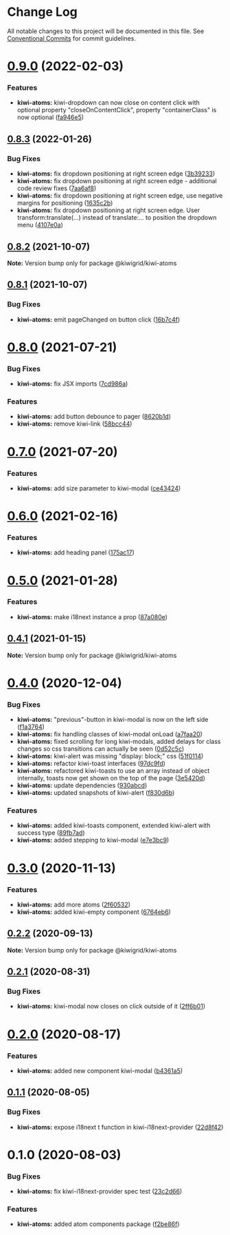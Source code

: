 # Change Log

All notable changes to this project will be documented in this file.
See [Conventional Commits](https://conventionalcommits.org) for commit guidelines.

# [0.9.0](https://github.com/kiwigrid/kiwi-components/compare/@kiwigrid/kiwi-atoms@0.8.3...@kiwigrid/kiwi-atoms@0.9.0) (2022-02-03)


### Features

* **kiwi-atoms:** kiwi-dropdown can now close on content click with optional property "closeOnContentClick", property "containerClass" is now optional ([fa946e5](https://github.com/kiwigrid/kiwi-components/commit/fa946e50f151c454da7e3318e9c75efe08ab905d))





## [0.8.3](https://github.com/kiwigrid/kiwi-components/compare/@kiwigrid/kiwi-atoms@0.8.2...@kiwigrid/kiwi-atoms@0.8.3) (2022-01-26)


### Bug Fixes

* **kiwi-atoms:** fix dropdown positioning at right screen edge ([3b39233](https://github.com/kiwigrid/kiwi-components/commit/3b39233d374ff528e0fde025e6a8e9cf940c1521))
* **kiwi-atoms:** fix dropdown positioning at right screen edge - additional code review fixes ([7aa6af8](https://github.com/kiwigrid/kiwi-components/commit/7aa6af83a085f137d7c0bbf7b9c9c86271c02943))
* **kiwi-atoms:** fix dropdown positioning at right screen edge, use negative margins for positioning ([1635c2b](https://github.com/kiwigrid/kiwi-components/commit/1635c2bb84d5d08b6cfa2ea67ccf6257eea8ed53))
* **kiwi-atoms:** fix dropdown positioning at right screen edge. User transform:translate(...) instead of translate:... to position the dropdown menu ([4107e0a](https://github.com/kiwigrid/kiwi-components/commit/4107e0acb9349a4898fd09e8b05a11c834980bee))





## [0.8.2](https://github.com/kiwigrid/kiwi-components/compare/@kiwigrid/kiwi-atoms@0.8.1...@kiwigrid/kiwi-atoms@0.8.2) (2021-10-07)

**Note:** Version bump only for package @kiwigrid/kiwi-atoms





## [0.8.1](https://github.com/kiwigrid/kiwi-components/compare/@kiwigrid/kiwi-atoms@0.8.0...@kiwigrid/kiwi-atoms@0.8.1) (2021-10-07)


### Bug Fixes

* **kiwi-atoms:** emit pageChanged on button click ([16b7c4f](https://github.com/kiwigrid/kiwi-components/commit/16b7c4f3c77fb92dcb055c7f00c23a00c885de37))





# [0.8.0](https://github.com/kiwigrid/kiwi-components/compare/@kiwigrid/kiwi-atoms@0.7.0...@kiwigrid/kiwi-atoms@0.8.0) (2021-07-21)


### Bug Fixes

* **kiwi-atoms:** fix JSX imports ([7cd986a](https://github.com/kiwigrid/kiwi-components/commit/7cd986a05248a7180fed2fc70ce0e0277027c23f))


### Features

* **kiwi-atoms:** add button debounce to pager ([8620b1d](https://github.com/kiwigrid/kiwi-components/commit/8620b1dc75b8e533bee2aac86150e876afdbe95a))
* **kiwi-atoms:** remove kiwi-link ([58bcc44](https://github.com/kiwigrid/kiwi-components/commit/58bcc443ad2a8dd6d6b0ac0c4ef08fd638e3beb9))





# [0.7.0](https://github.com/kiwigrid/kiwi-components/compare/@kiwigrid/kiwi-atoms@0.6.0...@kiwigrid/kiwi-atoms@0.7.0) (2021-07-20)


### Features

* **kiwi-atoms:** add size parameter to kiwi-modal ([ce43424](https://github.com/kiwigrid/kiwi-components/commit/ce434249338484fc143693b534ae9e742259b919))





# [0.6.0](https://github.com/kiwigrid/kiwi-components/compare/@kiwigrid/kiwi-atoms@0.5.0...@kiwigrid/kiwi-atoms@0.6.0) (2021-02-16)


### Features

* **kiwi-atoms:** add heading panel ([175ac17](https://github.com/kiwigrid/kiwi-components/commit/175ac17c74aee21cf1ce9f12dbf9acf627f271ae))





# [0.5.0](https://github.com/kiwigrid/kiwi-components/compare/@kiwigrid/kiwi-atoms@0.4.1...@kiwigrid/kiwi-atoms@0.5.0) (2021-01-28)


### Features

* **kiwi-atoms:** make i18next instance a prop ([87a080e](https://github.com/kiwigrid/kiwi-components/commit/87a080eff8962996df845726c3c0ce3be2ef592e))





## [0.4.1](https://github.com/kiwigrid/kiwi-components/compare/@kiwigrid/kiwi-atoms@0.4.0...@kiwigrid/kiwi-atoms@0.4.1) (2021-01-15)

**Note:** Version bump only for package @kiwigrid/kiwi-atoms





# [0.4.0](https://github.com/kiwigrid/kiwi-components/compare/@kiwigrid/kiwi-atoms@0.3.0...@kiwigrid/kiwi-atoms@0.4.0) (2020-12-04)


### Bug Fixes

* **kiwi-atoms:** "previous"-button in kiwi-modal is now on the left side ([f1a3764](https://github.com/kiwigrid/kiwi-components/commit/f1a3764c7267c5143398ce0ff62abc2a25575cda))
* **kiwi-atoms:** fix handling classes of kiwi-modal onLoad ([a7faa20](https://github.com/kiwigrid/kiwi-components/commit/a7faa2021d988fcf273d97f94a9007501ef10dcf))
* **kiwi-atoms:** fixed scrolling for long kiwi-modals, added delays for class changes so css transitions can actually be seen ([0d52c5c](https://github.com/kiwigrid/kiwi-components/commit/0d52c5ce3f39c29f5f2bf1ab83e1c51ada6ae85a))
* **kiwi-atoms:** kiwi-alert was missing "display: block;" css ([51f0114](https://github.com/kiwigrid/kiwi-components/commit/51f011404edc05f201b0489f3c8ff2d65899cae8))
* **kiwi-atoms:** refactor kiwi-toast interfaces ([97dc9fd](https://github.com/kiwigrid/kiwi-components/commit/97dc9fd3000c9ceb99a71eea12932fa63c8f6054))
* **kiwi-atoms:** refactored kiwi-toasts to use an array instead of object internally, toasts now get shown on the top of the page ([3e5420d](https://github.com/kiwigrid/kiwi-components/commit/3e5420dfbaeeda27249bed1ecaaca3910b93444c))
* **kiwi-atoms:** update dependencies ([930abcd](https://github.com/kiwigrid/kiwi-components/commit/930abcd5409c1ad60d162e5a63156275b740dead))
* **kiwi-atoms:** updated snapshots of kiwi-alert ([f830d6b](https://github.com/kiwigrid/kiwi-components/commit/f830d6b6786041b45334bab8e1bfdba3c19fc811))


### Features

* **kiwi-atoms:** added kiwi-toasts component, extended kiwi-alert with success type ([89fb7ad](https://github.com/kiwigrid/kiwi-components/commit/89fb7ad163359e6c3191679ee9be96a91f6e9601))
* **kiwi-atoms:** added stepping to kiwi-modal ([e7e3bc9](https://github.com/kiwigrid/kiwi-components/commit/e7e3bc9847058641010ce2958dce35bc55df6207))





# [0.3.0](https://github.com/kiwigrid/kiwi-components/compare/@kiwigrid/kiwi-atoms@0.2.2...@kiwigrid/kiwi-atoms@0.3.0) (2020-11-13)


### Features

* **kiwi-atoms:** add more atoms ([2f60532](https://github.com/kiwigrid/kiwi-components/commit/2f60532118266f6258cf29a967436281ccfa1351))
* **kiwi-atoms:** added kiwi-empty component ([6764eb6](https://github.com/kiwigrid/kiwi-components/commit/6764eb616775c014a774ca87d9a12de4e6994a64))





## [0.2.2](https://github.com/kiwigrid/kiwi-components/compare/@kiwigrid/kiwi-atoms@0.2.1...@kiwigrid/kiwi-atoms@0.2.2) (2020-09-13)

**Note:** Version bump only for package @kiwigrid/kiwi-atoms





## [0.2.1](https://github.com/kiwigrid/kiwi-components/compare/@kiwigrid/kiwi-atoms@0.2.0...@kiwigrid/kiwi-atoms@0.2.1) (2020-08-31)


### Bug Fixes

* **kiwi-atoms:** kiwi-modal now closes on click outside of it ([2ff6b01](https://github.com/kiwigrid/kiwi-components/commit/2ff6b012d509493a31a8b34f116c6eff87c37604))





# [0.2.0](https://github.com/kiwigrid/kiwi-components/compare/@kiwigrid/kiwi-atoms@0.1.1...@kiwigrid/kiwi-atoms@0.2.0) (2020-08-17)


### Features

* **kiwi-atoms:** added new component kiwi-modal ([b4361a5](https://github.com/kiwigrid/kiwi-components/commit/b4361a5478a92add361b4b92787f703af8c6d4b1))





## [0.1.1](https://github.com/kiwigrid/kiwi-components/compare/@kiwigrid/kiwi-atoms@0.1.0...@kiwigrid/kiwi-atoms@0.1.1) (2020-08-05)


### Bug Fixes

* **kiwi-atoms:** expose i18next t function in kiwi-i18next-provider ([22d8f42](https://github.com/kiwigrid/kiwi-components/commit/22d8f42f259ebe4af05556d040a9795b188cd27c))





# 0.1.0 (2020-08-03)


### Bug Fixes

* **kiwi-atoms:** fix kiwi-i18next-provider spec test ([23c2d66](https://github.com/kiwigrid/kiwi-components/commit/23c2d66e2c7495f288f235ec0e1549f46e7337a7))


### Features

* **kiwi-atoms:** added atom components package ([f2be86f](https://github.com/kiwigrid/kiwi-components/commit/f2be86f1cdac2871a8b3b27130a2be3a02cbb5ad))
